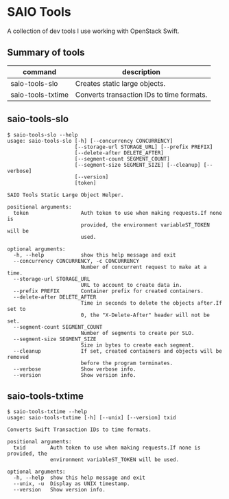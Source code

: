 SAIO Tools
==========

A collection of dev tools I use working with OpenStack Swift.


Summary of tools
----------------

command | description
------------- | -------------
saio-tools-slo  | Creates static large objects.
saio-tools-txtime | Converts transaction IDs to time formats.

saio-tools-slo
--------------
```
$ saio-tools-slo --help
usage: saio-tools-slo [-h] [--concurrency CONCURRENCY]
                      [--storage-url STORAGE_URL] [--prefix PREFIX]
                      [--delete-after DELETE_AFTER]
                      [--segment-count SEGMENT_COUNT]
                      [--segment-size SEGMENT_SIZE] [--cleanup] [--verbose]
                      [--version]
                      [token]

SAIO Tools Static Large Object Helper.

positional arguments:
  token                 Auth token to use when making requests.If none is
                        provided, the environment variableST_TOKEN will be
                        used.

optional arguments:
  -h, --help            show this help message and exit
  --concurrency CONCURRENCY, -c CONCURRENCY
                        Number of concurrent request to make at a time.
  --storage-url STORAGE_URL
                        URL to account to create data in.
  --prefix PREFIX       Container prefix for created containers.
  --delete-after DELETE_AFTER
                        Time in seconds to delete the objects after.If set to
                        0, the "X-Delete-After" header will not be set.
  --segment-count SEGMENT_COUNT
                        Number of segments to create per SLO.
  --segment-size SEGMENT_SIZE
                        Size in bytes to create each segment.
  --cleanup             If set, created containers and objects will be removed
                        before the program terminates.
  --verbose             Show verbose info.
  --version             Show version info.
```

saio-tools-txtime
-----------------
```
$ saio-tools-txtime --help
usage: saio-tools-txtime [-h] [--unix] [--version] txid

Converts Swift Transaction IDs to time formats.

positional arguments:
  txid        Auth token to use when making requests.If none is provided, the
              environment variableST_TOKEN will be used.

optional arguments:
  -h, --help  show this help message and exit
  --unix, -u  Display as UNIX timestamp.
  --version   Show version info.
```
